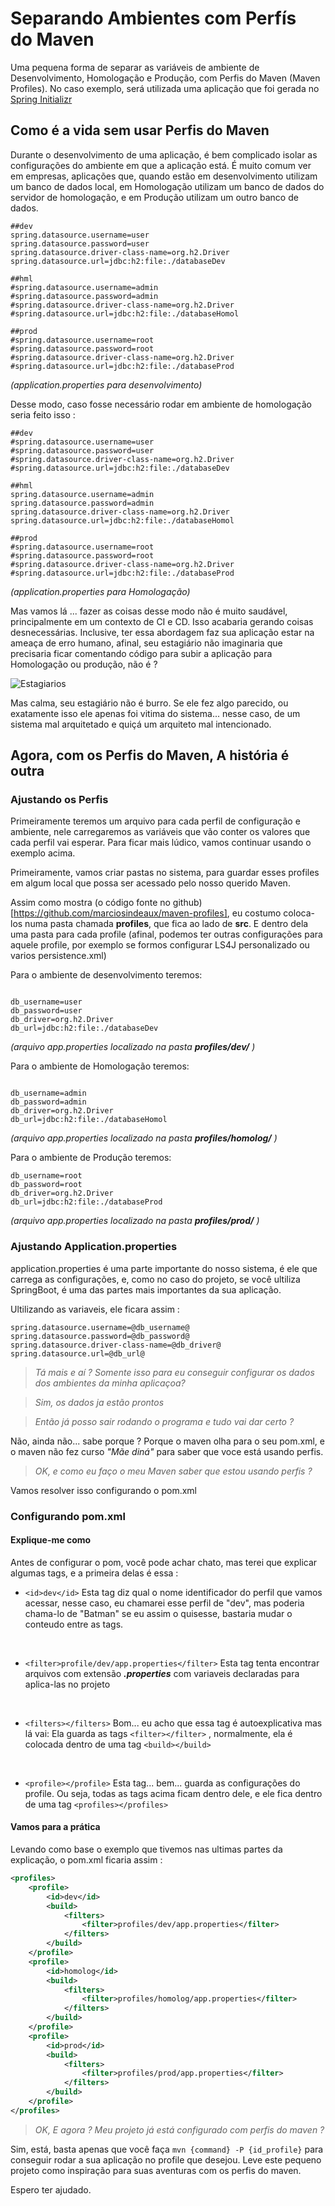 # Separando Ambientes com Perfís do Maven
Uma pequena forma de separar as variáveis de ambiente de Desenvolvimento, Homologação e Produção, com Perfis do Maven (Maven Profiles). No caso exemplo, será utilizada uma aplicação que foi gerada no [Spring Initializr](https://start.spring.io/)

## Como é a vida sem usar Perfis do Maven 

Durante o desenvolvimento de uma aplicação, é bem complicado isolar as configurações do ambiente em que a aplicação está. É muito comum ver em empresas, aplicações que, quando estão em desenvolvimento utilizam um banco de dados local, em Homologação utilizam um banco de dados do servidor de homologação, e em Produção utilizam um outro banco de dados. 

```properties
##dev
spring.datasource.username=user
spring.datasource.password=user
spring.datasource.driver-class-name=org.h2.Driver
spring.datasource.url=jdbc:h2:file:./databaseDev

##hml
#spring.datasource.username=admin
#spring.datasource.password=admin
#spring.datasource.driver-class-name=org.h2.Driver
#spring.datasource.url=jdbc:h2:file:./databaseHomol

##prod
#spring.datasource.username=root
#spring.datasource.password=root
#spring.datasource.driver-class-name=org.h2.Driver
#spring.datasource.url=jdbc:h2:file:./databaseProd
```
_(application.properties para desenvolvimento)_

Desse modo, caso fosse necessário rodar em ambiente de homologação seria feito isso :

```properties
##dev
#spring.datasource.username=user
#spring.datasource.password=user
#spring.datasource.driver-class-name=org.h2.Driver
#spring.datasource.url=jdbc:h2:file:./databaseDev

##hml
spring.datasource.username=admin
spring.datasource.password=admin
spring.datasource.driver-class-name=org.h2.Driver
spring.datasource.url=jdbc:h2:file:./databaseHomol

##prod
#spring.datasource.username=root
#spring.datasource.password=root
#spring.datasource.driver-class-name=org.h2.Driver
#spring.datasource.url=jdbc:h2:file:./databaseProd
```
_(application.properties para Homologação)_

Mas vamos lá ... fazer as coisas desse modo não é muito saudável, principalmente em um contexto de CI e CD. Isso acabaria gerando coisas desnecessárias. Inclusive, ter essa abordagem faz sua aplicação estar na ameaça de erro humano, afinal, seu estagiário não imaginaria que precisaria ficar comentando código para subir a aplicação para Homologação ou produção, não é ?

![Estagiarios](https://www.ibahia.com/fileadmin/user_upload/ibahia/2017/agosto/18/memeestagio8.jpg)

Mas calma, seu estagiário não é burro. Se ele fez algo parecido, ou exatamente isso ele apenas foi vitima do sistema... nesse caso, de um sistema mal arquitetado e quiçá um arquiteto mal intencionado.

## Agora, com os Perfis do Maven, A história é outra

### Ajustando os Perfis

Primeiramente teremos um arquivo para cada perfil de configuração e ambiente, nele carregaremos as variáveis que vão conter os valores que cada perfil vai esperar. Para ficar mais lúdico, vamos continuar usando o exemplo acima.

Primeiramente, vamos criar pastas no sistema, para guardar esses profiles em algum local que possa ser acessado pelo nosso querido Maven.

Assim como mostra (o código fonte no github)[https://github.com/marciosindeaux/maven-profiles], eu costumo coloca-los numa pasta chamada **profiles**, que fica ao lado de **src**. E dentro dela uma pasta para cada profile (afinal, podemos ter outras configurações para aquele profile, por exemplo se formos configurar LS4J personalizado ou varios persistence.xml) 

Para o ambiente de desenvolvimento teremos:
```properties

db_username=user
db_password=user
db_driver=org.h2.Driver
db_url=jdbc:h2:file:./databaseDev
```
_(arquivo app.properties localizado na pasta **profiles/dev/** )_

Para o ambiente de Homologação teremos:
```properties

db_username=admin
db_password=admin
db_driver=org.h2.Driver
db_url=jdbc:h2:file:./databaseHomol
```
_(arquivo app.properties localizado na pasta **profiles/homolog/** )_

Para o ambiente de Produção teremos:
```properties
db_username=root
db_password=root
db_driver=org.h2.Driver
db_url=jdbc:h2:file:./databaseProd
```
_(arquivo app.properties localizado na pasta **profiles/prod/** )_

### Ajustando Application.properties

application.properties é uma parte importante do nosso sistema, é ele que carrega as configurações, e, como no caso do projeto, se você ultiliza SpringBoot, é uma das partes mais importantes da sua aplicação.

Ultilizando as variaveis, ele ficara assim :
```properties
spring.datasource.username=@db_username@
spring.datasource.password=@db_password@
spring.datasource.driver-class-name=@db_driver@
spring.datasource.url=@db_url@
```

> _Tá mais e aí ? Somente isso para eu conseguir configurar os dados dos ambientes da minha aplicaçoa?_

> _Sim, os dados ja estão prontos_

> _Então já posso sair rodando o programa e tudo vai dar certo ?_

Não, ainda não... sabe porque ? Porque o maven olha para o seu pom.xml, e o maven não fez curso _"Mãe diná"_ para saber que voce está usando perfis. 

> _OK, e como eu faço o meu Maven saber que estou usando perfis ?_

Vamos resolver isso configurando o pom.xml

### Configurando pom.xml

#### Explique-me como
Antes de configurar o pom, você pode achar chato, mas terei que explicar algumas tags, e a primeira delas é essa :

* ```<id>dev</id>```
Esta tag diz qual o nome identificador do perfil que vamos acessar, nesse caso, eu chamarei esse perfil de "dev", mas poderia chama-lo de "Batman" se eu assim o quisesse, bastaria mudar o conteudo entre as tags.
<br>

* ```<filter>profile/dev/app.properties</filter>```
Esta tag tenta encontrar arquivos com extensão **_.properties_** com variaveis declaradas para aplica-las no projeto
<br>

* ```<filters></filters>```
Bom... eu acho que essa tag é autoexplicativa mas lá vai: Ela guarda as tags ```<filter></filter>``` , normalmente, ela é colocada dentro de uma tag ```<build></build>```
<br>

* ```<profile></profile>```
Esta tag... bem... guarda as configurações do profile. Ou seja, todas as tags acima ficam dentro dele, e ele fica dentro de uma tag ```<profiles></profiles>```

#### Vamos para a prática

Levando como base o exemplo que tivemos nas ultimas partes da explicação, o pom.xml ficaria assim : 
```xml
<profiles>
    <profile>
        <id>dev</id>
        <build>
            <filters>
                <filter>profiles/dev/app.properties</filter>
            </filters>
        </build>
    </profile>
    <profile>
        <id>homolog</id>
        <build>
            <filters>
                <filter>profiles/homolog/app.properties</filter>
            </filters>
        </build>
    </profile>
    <profile>
        <id>prod</id>
        <build>
            <filters>
                <filter>profiles/prod/app.properties</filter>
            </filters>
        </build>
    </profile>
</profiles>
```

> _OK, E agora ? Meu projeto já está configurado com perfis do maven ?_

Sim, está, basta apenas que você faça ```mvn {command} -P {id_profile}``` para conseguir rodar a sua aplicação no profile que desejou. Leve este pequeno projeto como inspiração para suas aventuras com os perfis do maven. 

Espero ter ajudado.
